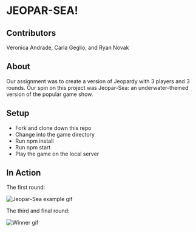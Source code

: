 # JEOPAR-SEA!

## Contributors
Veronica Andrade, Carla Geglio, and Ryan Novak

## About
Our assignment was to create a version of Jeopardy with 3 players and 3 rounds. Our spin on this project was Jeopar-Sea: an underwater-themed version of the popular game show.

## Setup
- Fork and clone down this repo
- Change into the game directory
- Run npm install
- Run npm start
- Play the game on the local server


## In Action

The first round:

![Jeopar-Sea example gif](https://media.giphy.com/media/MEclN71gHfWmULAk69/giphy.gif)

The third and final round:

![Winner gif](https://media.giphy.com/media/ZDEydd5m9VUSSfa2jW/giphy.gif)

